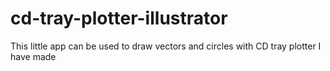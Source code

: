 # cd-tray-plotter-illustrator
This little app can be used to draw vectors and circles with CD tray plotter I have made
